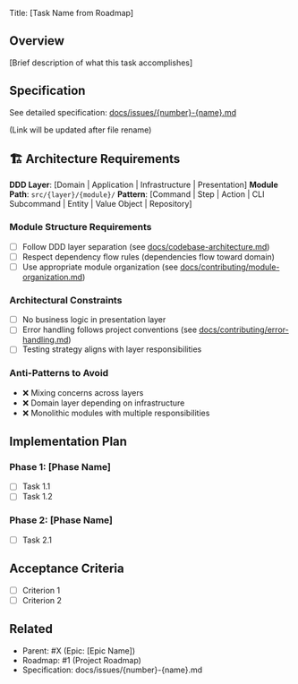Title: [Task Name from Roadmap]

## Overview

[Brief description of what this task accomplishes]

## Specification

See detailed specification: [docs/issues/{number}-{name}.md](../docs/issues/{number}-{name}.md)

(Link will be updated after file rename)

## 🏗️ Architecture Requirements

**DDD Layer**: [Domain | Application | Infrastructure | Presentation]
**Module Path**: `src/{layer}/{module}/`
**Pattern**: [Command | Step | Action | CLI Subcommand | Entity | Value Object | Repository]

### Module Structure Requirements

- [ ] Follow DDD layer separation (see [docs/codebase-architecture.md](../docs/codebase-architecture.md))
- [ ] Respect dependency flow rules (dependencies flow toward domain)
- [ ] Use appropriate module organization (see [docs/contributing/module-organization.md](../docs/contributing/module-organization.md))

### Architectural Constraints

- [ ] No business logic in presentation layer
- [ ] Error handling follows project conventions (see [docs/contributing/error-handling.md](../docs/contributing/error-handling.md))
- [ ] Testing strategy aligns with layer responsibilities

### Anti-Patterns to Avoid

- ❌ Mixing concerns across layers
- ❌ Domain layer depending on infrastructure
- ❌ Monolithic modules with multiple responsibilities

## Implementation Plan

### Phase 1: [Phase Name]

- [ ] Task 1.1
- [ ] Task 1.2

### Phase 2: [Phase Name]

- [ ] Task 2.1

## Acceptance Criteria

- [ ] Criterion 1
- [ ] Criterion 2

## Related

- Parent: #X (Epic: [Epic Name])
- Roadmap: #1 (Project Roadmap)
- Specification: docs/issues/{number}-{name}.md
